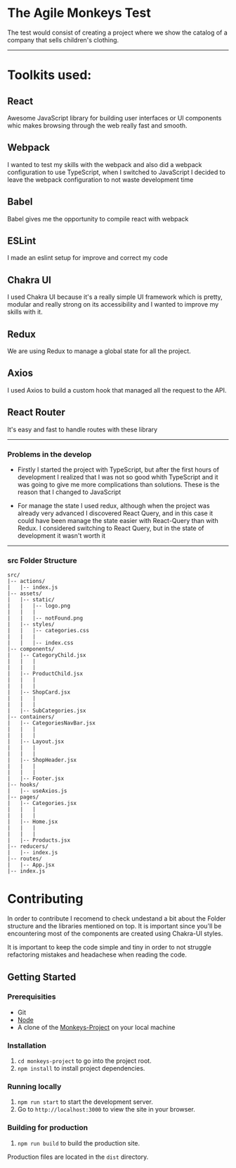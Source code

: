 # The Agile Monkeys Test

The test would consist of creating a project where we show the catalog
of a company that sells children's clothing.

----
# Toolkits used:

## React
Awesome JavaScript library for building user interfaces or UI components whic makes browsing through the web really fast and smooth.

## Webpack
I wanted to test my skills with the webpack and also did a webpack configuration to use TypeScript, when I switched to JavaScript I decided to leave the webpack configuration to not waste development time

## Babel
Babel gives me the opportunity to compile react with webpack 

## ESLint
I made an eslint setup for improve and correct my code
## Chakra UI 
I used Chakra UI because it's a really simple UI framework which is pretty, modular and really strong on its accessibility and I wanted to improve my skills with it.

## Redux
We are using Redux to manage a global state for all the project.

## Axios
I used Axios to build a custom hook that managed all the request to the API.

## React Router
It's easy and fast to handle routes with these library

----

### Problems in the develop

- Firstly I started the project with TypeScript, but after the first hours of development I realized that I was not so good whith TypeScript and it was going to give me more complications than solutions. These is the reason that I changed to JavaScript

- For manage the state I used redux, although when the project was already very advanced I discovered React Query, and in this case it could have been manage the state easier with React-Query than with Redux. I considered switching to React Query, but in the state of development 
it wasn't worth it 

----

### src Folder Structure

```
src/
|-- actions/
|   |-- index.js
|-- assets/
|   |-- static/
|   |   |-- logo.png
|   |   |
|   |   |-- notFound.png
|   |-- styles/
|   |   |-- categories.css
|   |   |
|   |   |-- index.css
|-- components/
|   |-- CategoryChild.jsx
|   |   |
|   |   |
|   |-- ProductChild.jsx
|   |   |
|   |   |
|   |-- ShopCard.jsx
|   |   |
|   |   |
|   |-- SubCategories.jsx
|-- containers/
|   |-- CategoriesNavBar.jsx
|   |   |
|   |   |
|   |-- Layout.jsx
|   |   |
|   |   |
|   |-- ShopHeader.jsx
|   |   |
|   |   |
|   |-- Footer.jsx
|-- hooks/
|   |-- useAxios.js
|-- pages/
|   |-- Categories.jsx
|   |   |
|   |   |
|   |-- Home.jsx   
|   |   |
|   |   |
|   |-- Products.jsx
|-- reducers/
|   |-- index.js 
|-- routes/
|   |-- App.jsx
|-- index.js
```

# Contributing

In order to contribute I recomend to check undestand a bit about the Folder structure and the libraries mentioned on top. It is important since you'll be encountering most of the components are created using Chakra-UI styles.

It is important to keep the code simple and tiny in order to not struggle refactoring mistakes and headachese when reading the code.

## Getting Started

### Prerequisities

-   Git
-   [Node](https://nodejs.org/en/)
-   A clone of the [Monkeys-Project](https://github.com/Sstark97/monkeys-project) on your local machine

### Installation

1. `cd monkeys-project` to go into the project root.
2. `npm install` to install project dependencies.

### Running locally

1. `npm run start` to start the development server.
2. Go to `http://localhost:3000` to view the site in your browser.

### Building for production

1. `npm run build` to build the production site.

Production files are located in the `dist` directory.


